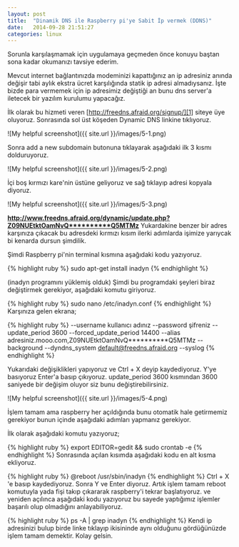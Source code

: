 ```yaml
---
layout: post
title:  "Dinamik DNS ile Raspberry pi'ye Sabit İp vermek (DDNS)"
date:   2014-09-28 21:51:27
categories: linux
---
```

Sorunla karşılaşmamak için uygulamaya geçmeden önce konuyu baştan sona kadar okumanızı tavsiye ederim.

Mevcut internet bağlantınızda modeminizi kapattığınız an ip adresiniz anında değişir tabi aylık ekstra ücret karşılığında statik ip adresi almadıysanız. İşte bizde para vermemek için ip adresimiz değiştiği an bunu dns server'a iletecek bir yazılım kurulumu yapacağız.

İlk olarak bu hizmeti veren [http://freedns.afraid.org/signup/][1] siteye üye oluyoruz. Sonrasında sol üst köşeden Dynamic DNS linkine tıklıyoruz.

![My helpful screenshot]({{ site.url }}/images/5-1.png)<br>



Sonra add a new subdomain butonuna tıklayarak aşağıdaki  ilk 3 kısmı dolduruyoruz.

![My helpful screenshot]({{ site.url }}/images/5-2.png)<br>

İçi boş kırmızı kare'nin üstüne geliyoruz ve sağ tıklayıp adresi kopyala diyoruz.

![My helpful screenshot]({{ site.url }}/images/5-3.png)<br>

<b>http://www.freedns.afraid.org/dynamic/update.php?Z09NUEtktOamNvQ**********Q5MTMz</b>
Yukardakine benzer bir adres karşınıza çıkacak bu adresdeki kırmızı kısım ilerki adımlarda işimize yarıycak bi kenarda dursun şimdilik.

Şimdi Raspberry pi'nin terminal kısmına aşağıdaki kodu yazıyoruz.

{% highlight ruby %}
sudo apt-get install inadyn
{% endhighlight %}

 (inadyn programını yüklemiş olduk)
Şimdi bu programdaki şeyleri biraz değiştirmek gerekiyor, aşağıdaki komutu giriyoruz.


{% highlight ruby %}
sudo nano /etc/inadyn.conf
{% endhighlight %}
Karşınıza gelen ekrana;


{% highlight ruby %}
--username kullanıcı adınız
--password şifreniz
--update_period 3600
--forced_update_period 14400
--alias adresiniz.mooo.com,Z09NUEtktOamNvQ**********Q5MTMz
--background 
--dyndns_system default@freedns.afraid.org 
--syslog
{% endhighlight %}


Yukarıdaki değişiklikleri yapıyoruz ve Ctrl + X deyip kaydediyoruz. Y'ye basıyoruz Enter'a basıp çıkıyoruz.
update_period 3600 kısmından 3600 saniyede bir değişim oluyor siz bunu değiştirebilirsiniz.



![My helpful screenshot]({{ site.url }}/images/5-4.png)<br>



İşlem tamam ama raspberry her açıldığında bunu otomatik hale getirmemiz gerekiyor bunun içinde aşağıdaki adımları yapmanız gerekiyor.

İlk olarak aşağıdaki komutu yazıyoruz;


{% highlight ruby %}
export EDITOR=gedit && sudo crontab -e
{% endhighlight %}
Sonrasında açılan kısımda aşağıdaki kodu en alt kısma ekliyoruz.


{% highlight ruby %}
@reboot /usr/sbin/inadyn
{% endhighlight %}
Ctrl + X 'e basıp kaydediyoruz. Sonra Y ve Enter diyoruz. Artık işlem tamam reboot komutuyla yada fişi takıp çıkararak raspberry'i tekrar başlatıyoruz. ve yeniden açılınca aşağıdaki kodu yazıyoruz bu sayede yaptığımız işlemler başarılı olup olmadığını anlayabiliyoruz.


{% highlight ruby %}
ps -A | grep inadyn
{% endhighlight %}
Kendi ip adresinizi bulup birde linke tıklayıp ikisininde aynı olduğunu gördüğünüzde işlem tamam demektir.
Kolay gelsin.

[1]: http://freedns.afraid.org/signup/